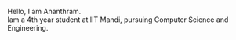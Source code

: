 Hello, I am Ananthram.</br>
Iam a 4th year student at IIT Mandi, pursuing Computer Science and Engineering.</br>

